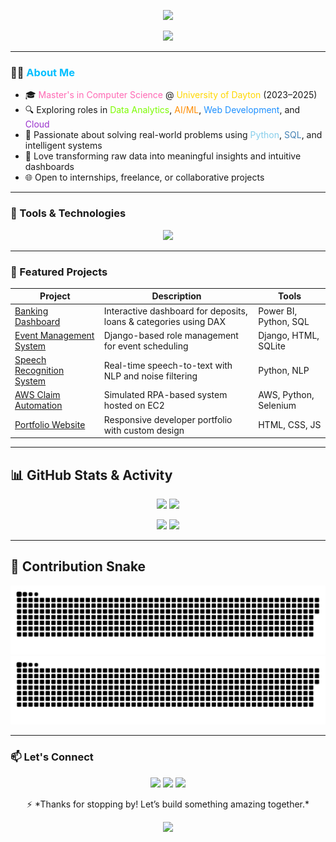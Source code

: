 <p align="center">
  <img src="https://capsule-render.vercel.app/api?type=waving&color=6C63FF&height=250&section=header&text=Hi%20I'm%20Rabbani%20Shaik&fontSize=40&fontColor=ffffff"/>
</p>

<p align="center">
  <img src="https://readme-typing-svg.demolab.com?font=Fira+Code&weight=500&pause=2000&color=4DC3FA&center=true&vCenter=true&multiline=true&width=800&height=80&lines=Aspiring+Data+Analyst;AI+%7C+Web+Dev+%7C+Cloud+Explorer;Turning+Data+into+Decisions" />
</p>

---

### 👨‍💻 <span style="color:#00BFFF">About Me</span>

- 🎓 <span style="color:#FF69B4">Master's in Computer Science</span> @ <span style="color:#FFD700">University of Dayton</span> (2023–2025)
- 🔍 Exploring roles in <span style="color:#7CFC00">Data Analytics</span>, <span style="color:#FF8C00">AI/ML</span>, <span style="color:#1E90FF">Web Development</span>, and <span style="color:#9932CC">Cloud</span>
- 🚀 Passionate about solving real-world problems using <span style="color:#87CEEB">Python</span>, <span style="color:#4682B4">SQL</span>, and intelligent systems
- 🧠 Love transforming raw data into meaningful insights and intuitive dashboards
- 🌐 Open to internships, freelance, or collaborative projects

---

### 🔧 Tools & Technologies

<p align="center">
  <img src="https://skillicons.dev/icons?i=python,java,js,html,css,r,react,django,spring,tailwind,bootstrap,git,github,mysql,postgresql,mongodb,aws,azure,vscode,pycharm,figma,linux" />
</p>

---

### 🚀 Featured Projects

| Project | Description | Tools |
|--------|-------------|-------|
| [Banking Dashboard](#) | Interactive dashboard for deposits, loans & categories using DAX | Power BI, Python, SQL |
| [Event Management System](#) | Django-based role management for event scheduling | Django, HTML, SQLite |
| [Speech Recognition System](#) | Real-time speech-to-text with NLP and noise filtering | Python, NLP |
| [AWS Claim Automation](#) | Simulated RPA-based system hosted on EC2 | AWS, Python, Selenium |
| [Portfolio Website](#) | Responsive developer portfolio with custom design | HTML, CSS, JS |

---

## 📊 GitHub Stats & Activity

<p align="center">
  <img src="https://github-readme-stats.vercel.app/api?username=rabbanishaik26&show_icons=true&hide_border=true&count_private=true&bg_color=ADA3FF&title_color=ffffff&text_color=ffffff&icon_color=ffffff" width="45%" />
  <img src="https://github-readme-streak-stats.herokuapp.com/?user=rabbanishaik26&hide_border=true&background=ADA3FF&ring=ffffff&fire=ffffff&currStreakLabel=ffffff&sideLabels=ffffff&dates=ffffff&sideNums=ffffff" width="45%" />
</p>

<p align="center">
  <img src="https://github-readme-stats.vercel.app/api/top-langs/?username=rabbanishaik26&layout=compact&hide_border=true&bg_color=ADA3FF&title_color=ffffff&text_color=ffffff" width="45%" />
  <img src="https://github-readme-activity-graph.vercel.app/graph?username=rabbanishaik26&hide_border=true&bg_color=ADA3FF&title_color=ffffff&color=ffffff&line=ffffff&point=ffffff&area=true" width="90%" />
</p>

---

## 🐍 Contribution Snake

<p align="center">
  <img src="https://raw.githubusercontent.com/rabbanishaik26/rabbanishaik26/output/github-contribution-grid-snake.svg#gh-light-mode-only" />
  <img src="https://raw.githubusercontent.com/rabbanishaik26/rabbanishaik26/output/github-contribution-grid-snake-dark.svg#gh-dark-mode-only" />
</p>

---

### 📫 Let's Connect

<p align="center">
  <a href="mailto:rabbanishaik.sb@gmail.com"><img src="https://img.shields.io/badge/-Gmail-D14836?style=for-the-badge&logo=gmail&logoColor=white"/></a>
  <a href="https://www.linkedin.com/in/rabbani-shaik-887516207/"><img src="https://img.shields.io/badge/-LinkedIn-blue?style=for-the-badge&logo=linkedin&logoColor=white"/></a>
  <a href="https://github.com/rabbanishaik26"><img src="https://img.shields.io/badge/-GitHub-181717?style=for-the-badge&logo=github&logoColor=white"/></a>
</p>

<p align="center">
  ⚡ *Thanks for stopping by! Let’s build something amazing together.*
</p>

<p align="center">
  <img src="https://capsule-render.vercel.app/api?type=waving&color=6C63FF&height=100&section=footer"/>
</p>
